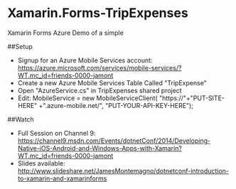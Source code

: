 Xamarin.Forms-TripExpenses
==========================

Xamarin Forms Azure Demo of a simple 

##Setup

* Signup for an Azure Mobile Services account: https://azure.microsoft.com/services/mobile-services/?WT.mc_id=friends-0000-jamont
* Create a new Azure Mobile Services Table Called "TripExpense"
* Open "AzureService.cs" in TripExpenses shared project
* Edit: MobileService = new MobileServiceClient(
        "https://"+"PUT-SITE-HERE" +".azure-mobile.net/",
        "PUT-YOUR-API-KEY-HERE");


##Watch

* Full Session on Channel 9: https://channel9.msdn.com/Events/dotnetConf/2014/Developing-Native-iOS-Android-and-Windows-Apps-with-Xamarin?WT.mc_id=friends-0000-jamont
* Slides available: http://www.slideshare.net/JamesMontemagno/dotnetconf-introduction-to-xamarin-and-xamarinforms
